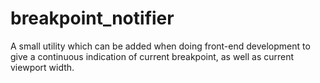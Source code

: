 # breakpoint_notifier
A small utility which can be added when doing front-end development to give a continuous indication of current breakpoint, as well as current viewport width.
